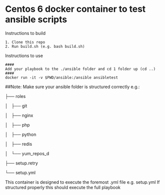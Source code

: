 # Centos 6 docker container to test ansible scripts

Instructions to build
```
1. Clone this repo
2. Run build.sh (e.g. bash build.sh)
```

Instructions to use

```
####
Add your playbook to the ./ansible folder and cd 1 folder up (cd ..)
####
docker run -it -v $PWD/ansible:/ansible ansibletest
```

##Note:
 Make sure your ansible folder is structured correctly e.g.:

├── roles

│   ├── git

│   ├── nginx

│   ├── php

│   ├── python

│   ├── redis

│   └── yum_repos_d

├── setup.retry

└── setup.yml

This container is designed to execute the foremost .yml file e.g. setup.yml
If structured properly this should execute the full playbook

